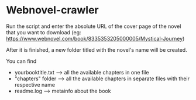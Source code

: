 # Webnovel-crawler

Run the script and enter the absolute URL of the cover page of the novel that you want to download (eg: https://www.webnovel.com/book/8335353205000005/Mystical-Journey)

After it is finished, a new folder titled with the novel's name will be created.

You can find
* yourbooktitle.txt --> all the available chapters in one file 
* "chapters" folder --> all the available chapters in separate files with their respective name
* readme.log --> metainfo about the book

